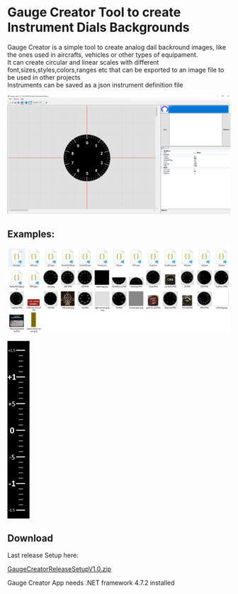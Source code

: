 # Gauge Creator Tool to create Instrument Dials Backgrounds 

Gauge Creator is a simple tool to create analog dail backround images, like the ones used in aircrafts, vehicles or other types of equipament.<br>
It can create circular and linear scales with different font,sizes,styles,colors,ranges etc that can be exported to an image file to be used in other projects<br>
Instruments can be saved as a json instrument definition file

![Screen shot](https://github.com/tnnovak/GaugeCreatorRelease/blob/main/Screenshot1.png?raw=true)

## Examples:

![Examples](https://github.com/tnnovak/GaugeCreatorRelease/blob/main/Examples.png?raw=true)

<img src="https://github.com/tnnovak/GaugeCreatorRelease/blob/main/VerticalSpedIndicatorLinear.png" width="50px" height="400px">

## Download 

Last release Setup here:

[GaugeCreatorReleaseSetupV1.0.zip](https://github.com/tnnovak/GaugeCreatorRelease/releases/tag/v1.0)

Gauge Creator App needs .NET framework 4.7.2 installed 





